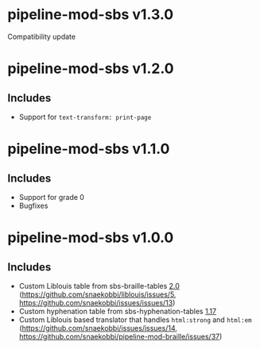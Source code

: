pipeline-mod-sbs v1.3.0
=======================
Compatibility update

pipeline-mod-sbs v1.2.0
=======================

Includes
--------
- Support for `text-transform: print-page`

pipeline-mod-sbs v1.1.0
=======================

Includes
--------
- Support for grade 0
- Bugfixes

pipeline-mod-sbs v1.0.0
=======================

Includes
--------
- Custom Liblouis table from sbs-braille-tables [2.0](https://github.com/sbsdev/sbs-braille-tables/releases/tag/v2.0)
  (https://github.com/snaekobbi/liblouis/issues/5, https://github.com/snaekobbi/issues/issues/13)
- Custom hyphenation table from sbs-hyphenation-tables
  [1.17](https://github.com/sbsdev/sbs-hyphenation-tables/releases/tag/v1.17)
- Custom Liblouis based translator that handles `html:strong` and `html:em`
  (https://github.com/snaekobbi/issues/issues/14, https://github.com/snaekobbi/pipeline-mod-braille/issues/37)
